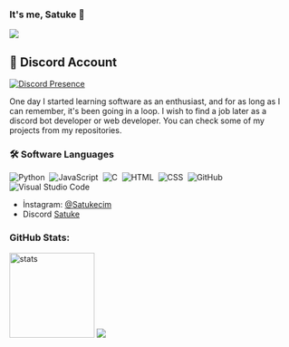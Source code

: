 ### It's me, Satuke 👋
![](https://komarev.com/ghpvc/?username=TheSatuke)

## 🐉 Discord Account
[![Discord Presence](https://lanyard-profile-readme.vercel.app/api/707325480378040430?hideDiscrim=true)](https://discord.com/users/707325480378040430)

One day I started learning software as an enthusiast, and for as long as I can remember, it's been going in a loop. I wish to find a job later as a discord bot developer or web developer. You can check some of my projects from my repositories.

### 🛠 Software Languages

![Python](https://img.shields.io/badge/-Python-05122A?style=flat&logo=python)&nbsp;
![JavaScript](https://img.shields.io/badge/-JavaScript-05122A?style=flat&logo=javascript)&nbsp;
![C](https://img.shields.io/badge/-C-05122A?style=flat&logo=C&logoColor=A8B9CC)&nbsp;
![HTML](https://img.shields.io/badge/-HTML-05122A?style=flat&logo=HTML5)&nbsp;
![CSS](https://img.shields.io/badge/-CSS-05122A?style=flat&logo=CSS3&logoColor=1572B6)&nbsp;
![GitHub](https://img.shields.io/badge/-GitHub-05122A?style=flat&logo=github)&nbsp;
![Visual Studio Code](https://img.shields.io/badge/-Visual%20Studio%20Code-05122A?style=flat&logo=visual-studio-code&logoColor=007ACC)&nbsp;

- İnstagram: [@Satukecim](https://instagram.com/satukecim)
- Discord [Satuke](https://discord.com/users/707325480378040430)


<h3 align="left">GitHub Stats:</h3>
<p align="left">
   <img src="https://github-readme-stats.vercel.app/api?username=TheSatuke&count_private=true&show_icons=true&theme=dark&hide_border=true" width="%100" height="150px" alt="stats" />
   <img src="https://github-readme-stats.vercel.app/api/top-langs/?username=TheSatuke&layout=compact&theme=dark&hide_border=true" />
